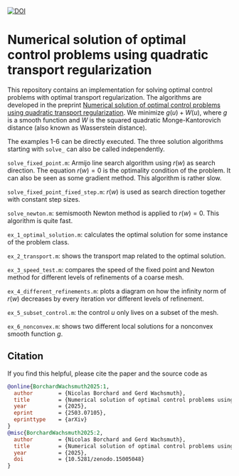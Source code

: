 [![DOI](https://zenodo.org/badge/944516301.svg)](https://doi.org/10.5281/zenodo.15005048)

# Numerical solution of optimal control problems using quadratic transport regularization


This repository contains an implementation for solving optimal control problems with optimal transport regularization.
The algorithms are developed in the preprint
[Numerical solution of optimal control problems using quadratic transport regularization](https://arxiv.org/abs/2503.07105).
We minimize $g(u) + W(u)$,
where $g$ is a smooth function and $W$ is the squared quadratic Monge-Kantorovich distance (also known as Wasserstein distance).

The examples 1-6 can be directly executed. The three solution algorithms starting with `solve_` can also be called independently.

`solve_fixed_point.m`: Armijo line search algorithm using $r(w)$ as search direction. The equation $r(w) = 0$ is the optimality condition of the problem. It can also be seen as some gradient method. This algorithm is rather slow.

`solve_fixed_point_fixed_step.m`: $r(w)$ is used as search direction together with constant step sizes.

`solve_newton.m`: semismooth Newton method is applied to $r(w) = 0$. This algorithm is quite fast.

`ex_1_optimal_solution.m`: calculates the optimal solution for some instance of the problem class.

`ex_2_transport.m`: shows the transport map related to the optimal solution.

`ex_3_speed_test.m`: compares the speed of the fixed point and Newton method for different levels of refinements of a coarse mesh.

`ex_4_different_refinements.m`: plots a diagram on how the infinity norm of $r(w)$ decreases by every iteration vor different levels of refinement. 

`ex_5_subset_control.m`: the control $u$ only lives on a subset of the mesh.

`ex_6_nonconvex.m`: shows two different local solutions for a nonconvex smooth function $g$.

## Citation
If you find this helpful, please cite the paper and the source code as
```bibtex
@online{BorchardWachsmuth2025:1,
  author        = {Nicolas Borchard and Gerd Wachsmuth},
  title         = {Numerical solution of optimal control problems using quadratic transport regularization},
  year          = {2025},
  eprint        = {2503.07105},
  eprinttype    = {arXiv}
}
@misc{BorchardWachsmuth2025:2,
  author        = {Nicolas Borchard and Gerd Wachsmuth},
  title         = {Numerical solution of optimal control problems using quadratic transport regularization},
  year          = {2025},
  doi           = {10.5281/zenodo.15005048}
}
```
